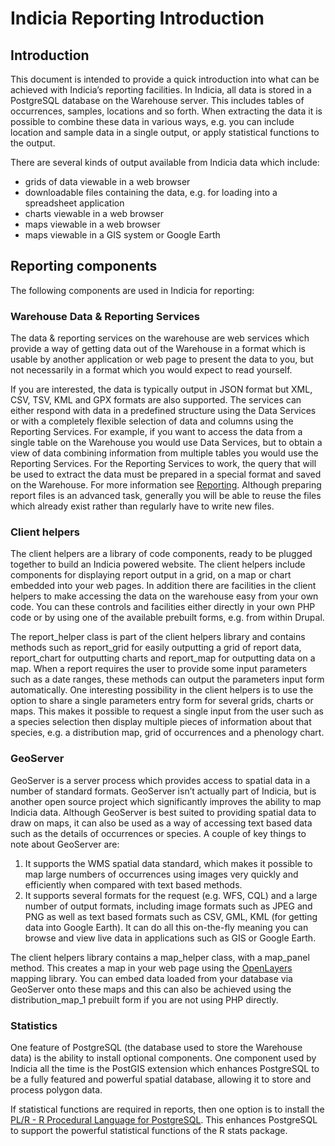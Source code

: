 # Indicia Reporting Introduction #

## Introduction ##
This document is intended to provide a quick introduction into what can be achieved with Indicia’s reporting facilities. In Indicia, all data is stored in a PostgreSQL database on the Warehouse server. This includes tables of occurrences, samples, locations and so forth. When extracting the data it is possible to combine these data in various ways, e.g. you can include location and sample data in a single output, or apply statistical functions to the output.

There are several kinds of output available from Indicia data which include:
  * grids of data viewable in a web browser
  * downloadable files containing the data, e.g. for loading into a spreadsheet application
  * charts viewable in a web browser
  * maps viewable in a web browser
  * maps viewable in a GIS system or Google Earth

## Reporting components ##
The following components are used in Indicia for reporting:

### Warehouse Data & Reporting Services ###
The data & reporting services on the warehouse are web services which provide a way of getting data out of the Warehouse in a format which is usable by another application or web page to present the data to you, but not necessarily in a format which you would expect to read yourself.

If you are interested, the data is typically output in JSON format but XML, CSV, TSV, KML and GPX formats are also supported. The services can either respond with data in a predefined structure using the Data Services or with a completely flexible selection of data and columns using the Reporting Services. For example, if you want to access the data from a single table on the Warehouse you would use Data Services, but to obtain a view of data combining information from multiple tables you would use the Reporting Services. For the Reporting Services to work, the query that will be used to extract the data must be prepared in a special format and saved on the Warehouse. For more information see [Reporting](http://code.google.com/p/indicia/wiki/Reporting). Although preparing report files is an advanced task, generally you will be able to reuse the files which already exist rather than regularly have to write new files.

### Client helpers ###
The client helpers are a library of code components, ready to be plugged together to build an Indicia powered website. The client helpers include components for displaying report output in a grid, on a map or chart embedded into your web pages. In addition there are facilities in the client helpers to make accessing the data on the warehouse easy from your own code. You can these controls and facilities either directly in your own PHP code or by using one of the available prebuilt forms, e.g. from within Drupal.

The report\_helper class is part of the client helpers library and contains methods such as report\_grid for easily outputting a grid of report data, report\_chart for outputting charts and report\_map for outputting data on a map. When a report requires the user to provide some input parameters such as a date ranges, these methods can output the parameters input form automatically. One interesting possibility in the client helpers is to use the option to share a single parameters entry form for several grids, charts or maps. This makes it possible to request a single input from the user such as a species selection then display multiple pieces of information about that species, e.g. a distribution map, grid of occurrences and a phenology chart.

### GeoServer ###
GeoServer is a server process which provides access to spatial data in a number of standard formats. GeoServer isn’t actually part of Indicia, but is another open source project which significantly improves the ability to map Indicia data. Although GeoServer is best suited to providing spatial data to draw on maps, it can also be used as a way of accessing text based data such as the details of occurrences or species. A couple of key things to note about GeoServer are:
  1. It supports the WMS spatial data standard, which makes it possible to map large numbers of occurrences using images very quickly and efficiently when compared with text based methods.
  1. It supports several formats for the request (e.g. WFS, CQL) and a large number of output formats, including image formats such as JPEG and PNG as well as text based formats such as CSV, GML, KML (for getting data into Google Earth). It can do all this on-the-fly meaning you can browse and view live data in applications such as GIS or Google Earth.

The client helpers library contains a map\_helper class, with a map\_panel method. This creates a map in your web page using the [OpenLayers](http://openlayers.org) mapping library. You can embed data loaded from your database via GeoServer onto these maps and this can also be achieved using the distribution\_map\_1 prebuilt form if you are not using PHP directly.

### Statistics ###
One feature of PostgreSQL (the database used to store the Warehouse data) is the ability to install optional components. One component used by Indicia all the time is the PostGIS extension which enhances PostgreSQL to be a fully featured and powerful spatial database, allowing it to store and process polygon data.

If statistical functions are required in reports, then one option is to install the [PL/R - R Procedural Language for PostgreSQL](http://www.joeconway.com/plr/). This enhances PostgreSQL to support the powerful statistical functions of the R stats package.